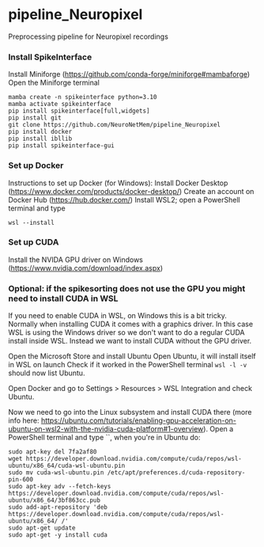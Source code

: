 # pipeline_Neuropixel
Preprocessing pipeline for Neuropixel recordings

### Install SpikeInterface
Install Miniforge (https://github.com/conda-forge/miniforge#mambaforge)
Open the Miniforge terminal
```
mamba create -n spikeinterface python=3.10
mamba activate spikeinterface
pip install spikeinterface[full,widgets]
pip install git
git clone https://github.com/NeuroNetMem/pipeline_Neuropixel
pip install docker
pip install ibllib
pip install spikeinterface-gui
```

### Set up Docker
Instructions to set up Docker (for Windows):
Install Docker Desktop (https://www.docker.com/products/docker-desktop/)
Create an account on Docker Hub (https://hub.docker.com/)
Install WSL2; open a PowerShell terminal and type
```
wsl --install 
```

### Set up CUDA 
Install the NVIDA GPU driver on Windows (https://www.nvidia.com/download/index.aspx)


### Optional: if the spikesorting does not use the GPU you might need to install CUDA in WSL
If you need to enable CUDA in WSL, on Windows this is a bit tricky. Normally when installing CUDA it comes with a graphics driver. In this case WSL is using the Windows driver so we don't want to do a regular CUDA install inside WSL. Instead we want to install CUDA without the GPU driver.

Open the Microsoft Store and install Ubuntu
Open Ubuntu, it will install itself in WSL on launch
Check if it worked in the PowerShell terminal `wsl -l -v` should now list Ubuntu.

Open Docker and go to Settings > Resources > WSL Integration and check Ubuntu.

Now we need to go into the Linux subsystem and install CUDA there (more info here: https://ubuntu.com/tutorials/enabling-gpu-acceleration-on-ubuntu-on-wsl2-with-the-nvidia-cuda-platform#1-overview). Open a PowerShell terminal and type ``, when you're in Ubuntu do:
```
sudo apt-key del 7fa2af80
wget https://developer.download.nvidia.com/compute/cuda/repos/wsl-ubuntu/x86_64/cuda-wsl-ubuntu.pin
sudo mv cuda-wsl-ubuntu.pin /etc/apt/preferences.d/cuda-repository-pin-600
sudo apt-key adv --fetch-keys https://developer.download.nvidia.com/compute/cuda/repos/wsl-ubuntu/x86_64/3bf863cc.pub
sudo add-apt-repository 'deb https://developer.download.nvidia.com/compute/cuda/repos/wsl-ubuntu/x86_64/ /'
sudo apt-get update
sudo apt-get -y install cuda
```




